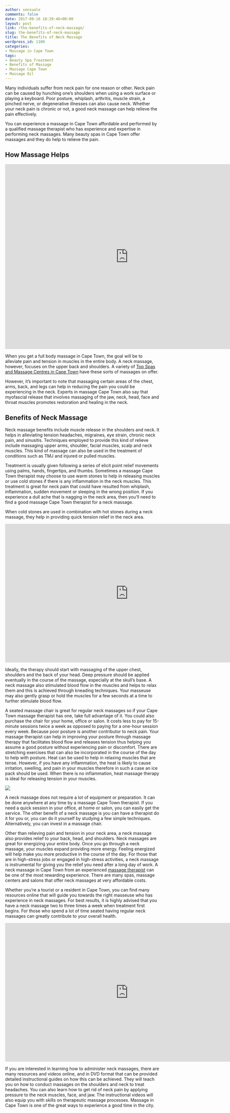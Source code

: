 ```yaml
---
author: sensuale
comments: false
date: 2017-09-16 18:29:46+00:00
layout: post
link: /the-benefits-of-neck-massage/
slug: the-benefits-of-neck-massage
title: The Benefits of Neck Massage
wordpress_id: 1100
categories:
- Massage in Cape Town
tags:
- Beauty Spa Treatment
- Benefits of Massage
- Massage Cape Town
- Massage Oil
---
```


Many individuals suffer from neck pain for one reason or other. Neck pain can be caused by hunching one’s shoulders when using a work surface or playing a keyboard. Poor posture, whiplash, arthritis, muscle strain, a pinched nerve, or degenerative illnesses can also cause neck. Whether your neck pain is chronic or not, a good neck massage can help relieve the pain effectively.

You can experience a massage in Cape Town affordable and performed by a qualified massage therapist who has experience and expertise in performing neck massages. Many beauty spas in Cape Town offer massages and they do help to relieve the pain.


## How Massage Helps


<p><iframe title="Benefits of Neck Massage" width="800" height="600" src="https://www.youtube.com/embed/iSmsGESROYk?feature=oembed" frameborder="0" allow="accelerometer; autoplay; encrypted-media; gyroscope; picture-in-picture" allowfullscreen></iframe></p>

When you get a full body massage in Cape Town, the goal will be to alleviate pain and tension in muscles in the entire body. A neck massage, however, focuses on the upper back and shoulders. A variety of [Top Spas and Massage Centres in Cape Town](/top-spas-and-massage-centres-in-cape-town/) have these sorts of massages on offer.

However, it’s important to note that massaging certain areas of the chest, arms, back, and legs can help in reducing the pain you could be experiencing in the neck. Experts in massage Cape Town also say that myofascial release that involves massaging of the jaw, neck, head, face and throat muscles promotes restoration and healing in the neck.


## Benefits of Neck Massage


Neck massage benefits include muscle release in the shoulders and neck. It helps in alleviating tension headaches, migraines, eye strain, chronic neck pain, and sinusitis. Techniques employed to provide this kind of relieve include massaging upper arms, shoulder, facial muscles, scalp and neck muscles. This kind of massage can also be used in the treatment of conditions such as TMJ and injured or pulled muscles.

Treatment is usually given following a series of elicit point relief movements using palms, hands, fingertips, and thumbs. Sometimes a massage Cape Town therapist may choose to use warm stones to help in releasing muscles or use cold stones if there is any inflammation in the neck muscles. This treatment is great for neck pain that could have resulted from whiplash, inflammation, sudden movement or sleeping in the wrong position. If you experience a dull ache that is nagging in the neck area, then you’ll need to find a good massage Cape Town therapist for a neck massage.

When cold stones are used in combination with hot stones during a neck massage, they help in providing quick tension relief in the neck area.

<p><iframe title="VULSINI Hot &amp; Cold Stone Massage - Neck &amp; Face" width="800" height="450" src="https://www.youtube.com/embed/ZKYXvPiNa5c?feature=oembed" frameborder="0" allow="accelerometer; autoplay; encrypted-media; gyroscope; picture-in-picture" allowfullscreen></iframe></p>

Ideally, the therapy should start with massaging of the upper chest, shoulders and the back of your head. Deep pressure should be applied eventually in the course of the massage, especially at the skull’s base. A neck massage also stimulated blood flow in the muscles and helps to relax them and this is achieved through kneading techniques. Your masseuse may also gently grasp or hold the muscles for a few seconds at a time to further stimulate blood flow.

A seated massage chair is great for regular neck massages so if your Cape Town massage therapist has one, take full advantage of it. You could also purchase the chair for your home, office or salon. It costs less to pay for 15-minute sessions twice a week as opposed to paying for a one-hour session every week. Because poor posture is another contributor to neck pain. Your massage therapist can help in improving your posture through massage therapy that facilitates blood flow and releases tension thus helping you assume a good posture without experiencing pain or discomfort. There are stretching exercises that can also be incorporated in the course of the day to help with posture. Heat can be used to help in relaxing muscles that are tense. However, if you have any inflammation, the heat is likely to cause irritation, swelling, and pain in your muscles therefore in such a case an ice pack should be used. When there is no inflammation, heat massage therapy is ideal for releasing tension in your muscles.

![](https://cdn.massagemag.com/wordpress/wp-content/uploads/Text-neck-feature-image.jpg)

A neck massage does not require a lot of equipment or preparation. It can be done anywhere at any time by a massage Cape Town therapist. If you need a quick session in your office, at home or salon, you can easily get the service. The other benefit of a neck massage is you can have a therapist do it for you or, you can do it yourself by studying a few simple techniques. Alternatively, you can invest in a massage chair.

Other than relieving pain and tension in your neck area, a neck massage also provides relief to your back, head, and shoulders. Neck massages are great for energizing your entire body. Once you go through a neck massage, your muscles expand providing more energy. Feeling energized will help make you more productive in the course of the day. For those that are in high-stress jobs or engaged in high-stress activities, a neck massage is instrumental for giving you the relief you need after a long day of work. A neck massage in Cape Town from an experienced [massage therapist](/top-massage-parlours-in-cape-town/) can be one of the most rewarding experience. There are many spas, massage centers and salons that offer neck massages at very affordable costs.

Whether you’re a tourist or a resident in Cape Town, you can find many resources online that will guide you towards the right masseuse who has experience in neck massages.
For best results, it is highly advised that you have a neck massage two to three times a week when treatment first begins. For those who spend a lot of time seated having regular neck massages can greatly contribute to your overall health.

<p><iframe title="Neck Massage for Computer Users - Massage Moments" width="800" height="450" src="https://www.youtube.com/embed/ZtunJBzLFcs?feature=oembed" frameborder="0" allow="accelerometer; autoplay; encrypted-media; gyroscope; picture-in-picture" allowfullscreen></iframe></p>

If you are interested in learning how to administer neck massages, there are many resources and videos online, and in DVD format that can be provided detailed instructional guides on how this can be achieved. They will teach you on how to conduct massages on the shoulders and neck to treat headaches. You can also learn how to get rid of neck pain by applying pressure to the neck muscles, face, and jaw. The instructional videos will also equip you with skills on therapeutic massage processes.
Massage in Cape Town is one of the great ways to experience a good time in the city.

